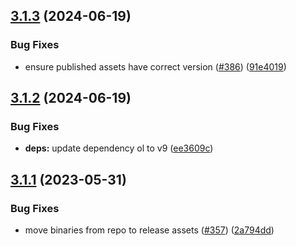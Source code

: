 ## [3.1.3](https://github.com/geostyler/geostyler-cli/compare/v3.1.2...v3.1.3) (2024-06-19)


### Bug Fixes

* ensure published assets have correct version ([#386](https://github.com/geostyler/geostyler-cli/issues/386)) ([91e4019](https://github.com/geostyler/geostyler-cli/commit/91e4019c1ccf2d466fd01c0ad32c0e18e4c3fa83))

## [3.1.2](https://github.com/geostyler/geostyler-cli/compare/v3.1.1...v3.1.2) (2024-06-19)


### Bug Fixes

* **deps:** update dependency ol to v9 ([ee3609c](https://github.com/geostyler/geostyler-cli/commit/ee3609c07522b547c72ffbc63c3690c57fcfbf7d))

## [3.1.1](https://github.com/geostyler/geostyler-cli/compare/v3.1.0...v3.1.1) (2023-05-31)


### Bug Fixes

* move binaries from repo to release assets ([#357](https://github.com/geostyler/geostyler-cli/issues/357)) ([2a794dd](https://github.com/geostyler/geostyler-cli/commit/2a794dd37518617c2f065a330709e72cd9c4e218))

